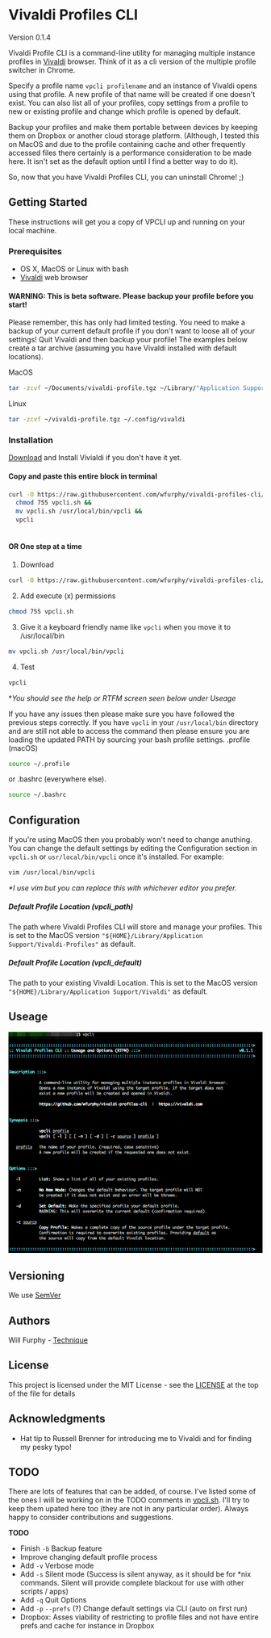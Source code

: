 # Vivaldi Profiles CLI

Version 0.1.4

Vivaldi Profile CLI is a command-line utility for managing multiple instance profiles in [Vivaldi]('https://vivaldi.com') browser. Think of it as a cli version of the multiple profile switcher in Chrome.

Specify a profile name `vpcli profilename` and an instance of Vivaldi opens using that profile. A new profile of that name will be created if one doesn't exist. You can also list all of your profiles, copy settings from a profile to new or existing profile and change which profile is opened by default.

Backup your profiles and make them portable between devices by keeping them on Dropbox or another cloud storage platform. (Although, I tested this on MacOS and due to the profile containing cache and other frequently accessed files there certainly is a performance consideration to be made here. It isn't set as the default option until I find a better way to do it). 

So, now that you have Vivaldi Profiles CLI, you can uninstall Chrome! ;)

## Getting Started
These instructions will get you a copy of VPCLI up and running on your local machine.

### Prerequisites
* OS X, MacOS or Linux with bash
* [Vivaldi](https://vivaldi.com) web browser

#### WARNING: This is beta software. Please backup your profile before you start!
Please remember, this has only had limited testing. You need to make a backup of your current default profile if you don't want to loose all of your settings! 
Quit Vivaldi and then backup your profile! The examples below create a tar archive (assuming you have Vivaldi installed with default locations).

MacOS
```bash
tar -zcvf ~/Documents/vivaldi-profile.tgz ~/Library/"Application Support"/Vivaldi
```
Linux
```bash
tar -zcvf ~/vivaldi-profile.tgz ~/.config/vivaldi
```

### Installation

[Download](https://www.google.com.au/url?sa=t&rct=j&q=&esrc=s&source=web&cd=1&cad=rja&uact=8&ved=0ahUKEwjKtf6m89XXAhUIkZQKHYCuBVYQFggmMAA&url=https%3A%2F%2Fvivaldi.com%2Fdownload%2F%3Flang%3Den&usg=AOvVaw1b7SMyM9QJfW0t_REb_z9R) and Install Vivialdi if you don't have it yet.

#### Copy and paste this entire block in terminal
```bash
curl -O https://raw.githubusercontent.com/wfurphy/vivaldi-profiles-cli/master/vpcli.sh && 
  chmod 755 vpcli.sh &&  
  mv vpcli.sh /usr/local/bin/vpcli &&
  vpcli
  
```

#### OR One step at a time
1. Download
```bash
curl -O https://raw.githubusercontent.com/wfurphy/vivaldi-profiles-cli/master/vpcli.sh
```
2. Add execute (x) permissions 
```bash
chmod 755 vpcli.sh
```
3. Give it a keyboard friendly name like `vpcli` when you move it to /usr/local/bin
```bash
mv vpcli.sh /usr/local/bin/vpcli
```
4. Test
```bash
vpcli
```

**You should see the help or RTFM screen seen below under Useage*

If you have any issues then please make sure you have followed the previous steps correctly. If you have `vpcli` in your `/usr/local/bin` directory and are still not able to access the command then please ensure you are loading the updated PATH by sourcing your bash profile settings.
.profile (macOS)
```bash
source ~/.profile
```
 or .bashrc (everywhere else).
```bash
source ~/.bashrc
```

## Configuration
If you're using MacOS then you probably won't need to change anuthing. You can change the default settings by editing the Configuration section in `vpcli.sh` or `usr/local/bin/vpcli` once it's installed. For example:
```bash
vim /usr/local/bin/vpcli
```
_*I use vim but you can replace this with whichever editor you prefer._

##### Default Profile Location (vpcli_path)
The path where Vivaldi Profiles CLI will store and manage your profiles.
This is set to the MacOS version `"${HOME}/Library/Application Support/Vivaldi-Profiles"` as default.

##### Default Profile Location (vpcli_default)
The path to your existing Vivaldi Location.
This is set to the MacOS version `"${HOME}/Library/Application Support/Vivaldi"` as default.

## Useage

![vpcli-manual](img/vpcli.png)

## Versioning
We use [SemVer](http://semver.org/) 

## Authors
Will Furphy - [Technique](https://technique.software)

## License
This project is licensed under the MIT License - see the [LICENSE](wpcli.sh) at the top of the file for details

## Acknowledgments
* Hat tip to Russell Brenner for introducing me to Vivaldi and for finding my pesky typo!

## TODO
There are lots of features that can be added, of course. I've listed some of the ones I will be working on in the TODO comments in [vpcli.sh](vpcli.sh). I'll try to keep them upated here too (they are not in any particular order). Always happy to consider contributions and suggestions.

**TODO**
* Finish `-b` Backup feature
* Improve changing default profile process
* Add `-v` Verbose mode
* Add `-s` Silent mode (Success is silent anyway, as it should be for *nix commands. Silent will provide complete blackout for use with other scripts / apps)
* Add `-q` Quit Options
* Add `-p` `--prefs` (?) Change default settings via CLI (auto on first run)
* Dropbox: Asses viability of restricting to profile files and not have entire prefs and cache for instance in Dropbox